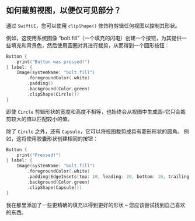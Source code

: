 如何裁剪视图，以便仅可见部分？
----

通过 `SwiftUI`，您可以使用 `clipShape()` 修饰符剪辑任何视图以控制其形状。

例如，这使用系统图像 “bolt.fill”（一个填充的闪电）创建一个按钮，为其提供一些填充和背景色，然后使用圆圈对其进行裁剪，从而得到一个圆形按钮：

```swift
Button {
    print("Button was pressed!")
} label: {
    Image(systemName: "bolt.fill")
        .foregroundColor(.white)
        .padding()
        .background(Color.green)
        .clipShape(Circle())
}
```

即使 `Circle` 剪辑形状的宽度和高度不相等，也始终会从视图中生成圆–它只会裁剪较大的值以匹配较小的值。

除了 `Circle` 之外，还有 `Capsule`，它可以将视图裁剪成具有菱形形状的圆角。 例如，这将使用胶囊形状创建相同的按钮：

```swift
Button {
    print("Pressed!")
} label: {
    Image(systemName: "bolt.fill")
        .foregroundColor(.white)
        .padding(EdgeInsets(top: 10, leading: 20, bottom: 10, trailing: 20))
        .background(Color.green)
        .clipShape(Capsule())
}
```

我在那里添加了一些更精确的填充以得到更好的形状 – 您应该尝试找到自己喜欢的东西。
